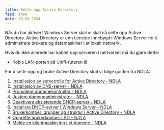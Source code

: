 ```yaml
---
title: Sette opp Active Directory
feed: show
date: 20-03-2024
---
```


Når du har aktivert Windows Server skal vi skal nå sette opp Active Directory. Active Directory er enn tjeneste innebygd i Windows Server for å administrere brukere og datamaskiner i et lokalt nettverk.

Hvis du ikke allerede har koblet opp serveren i nettverket må du gjøre dette:
- Koble LAN-porten på Unifi-ruteren til

For å sette opp og bruke Active Directory skal vi følge guiden fra NDLA:

1. [Installasjon av serverrolle for Active Directory - NDLA](https://ndla.no/nb/subject:26f1cd12-4242-486d-be22-75c3750a52a2/topic:7536e62a-255c-4f00-97d0-efc0afbe66d9/topic:6f7ab395-cd98-496e-b689-75b9d2bcdd5c/resource:c24b098e-ddab-47de-99bb-2c963a30e12a/15076)
2. [Installasjon av DNS-server - NDLA](https://ndla.no/nb/subject:26f1cd12-4242-486d-be22-75c3750a52a2/topic:7536e62a-255c-4f00-97d0-efc0afbe66d9/topic:6f7ab395-cd98-496e-b689-75b9d2bcdd5c/resource:c24b098e-ddab-47de-99bb-2c963a30e12a/15077)
3. [Promotere domenekontroller - NDLA](https://ndla.no/nb/subject:26f1cd12-4242-486d-be22-75c3750a52a2/topic:7536e62a-255c-4f00-97d0-efc0afbe66d9/topic:6f7ab395-cd98-496e-b689-75b9d2bcdd5c/resource:c24b098e-ddab-47de-99bb-2c963a30e12a/15078)
4. [Justere domeneadministrator - NDLA](https://ndla.no/nb/subject:26f1cd12-4242-486d-be22-75c3750a52a2/topic:7536e62a-255c-4f00-97d0-efc0afbe66d9/topic:6f7ab395-cd98-496e-b689-75b9d2bcdd5c/resource:c24b098e-ddab-47de-99bb-2c963a30e12a/15079)
5. [Deaktivere eksisterende DHCP-server - NDLA](https://ndla.no/nb/subject:26f1cd12-4242-486d-be22-75c3750a52a2/topic:7536e62a-255c-4f00-97d0-efc0afbe66d9/topic:6f7ab395-cd98-496e-b689-75b9d2bcdd5c/resource:c24b098e-ddab-47de-99bb-2c963a30e12a/15080)
6. [Installere DHCP-server i Windows Server - NDLA](https://ndla.no/nb/subject:26f1cd12-4242-486d-be22-75c3750a52a2/topic:7536e62a-255c-4f00-97d0-efc0afbe66d9/topic:6f7ab395-cd98-496e-b689-75b9d2bcdd5c/resource:c24b098e-ddab-47de-99bb-2c963a30e12a/15081)
7. [Brukerkontoer, grupper og struktur i Active Directory - NDLA](https://ndla.no/nb/subject:26f1cd12-4242-486d-be22-75c3750a52a2/topic:7536e62a-255c-4f00-97d0-efc0afbe66d9/topic:6f7ab395-cd98-496e-b689-75b9d2bcdd5c/resource:c24b098e-ddab-47de-99bb-2c963a30e12a/15082)
8. [Opprette brukerkontoer i AD - NDLA](https://ndla.no/nb/subject:26f1cd12-4242-486d-be22-75c3750a52a2/topic:7536e62a-255c-4f00-97d0-efc0afbe66d9/topic:6f7ab395-cd98-496e-b689-75b9d2bcdd5c/resource:c24b098e-ddab-47de-99bb-2c963a30e12a/15083)
9. [Melde en klientmaskin inn i et domene - NDLA](https://ndla.no/nb/subject:26f1cd12-4242-486d-be22-75c3750a52a2/topic:7536e62a-255c-4f00-97d0-efc0afbe66d9/topic:6f7ab395-cd98-496e-b689-75b9d2bcdd5c/resource:c24b098e-ddab-47de-99bb-2c963a30e12a/15084)
